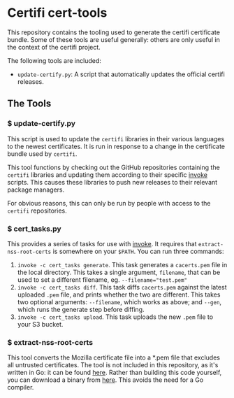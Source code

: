 # Certifi cert-tools

This repository contains the tooling used to generate the certifi certificate
bundle. Some of these tools are useful generally: others are only useful in the
context of the certifi project.

The following tools are included:

- `update-certify.py`: A script that automatically updates the official certifi
  releases.

## The Tools

### $ update-certify.py

This script is used to update the `certifi` libraries in their various languages
to the newest certificates. It is run in response to a change in the certificate
bundle used by `certifi`.

This tool functions by checking out the GitHub repositories containing the
`certifi` libraries and updating them according to their specific
[invoke](http://invoke.readthedocs.org/en/latest/) scripts. This causes these
libraries to push new releases to their relevant package managers.

For obvious reasons, this can only be run by people with access to the `certifi`
repositories.

### $ cert_tasks.py

This provides a series of tasks for use with
[invoke](http://invoke.readthedocs.org/en/latest/).  It requires that
`extract-nss-root-certs` is somewhere on your `$PATH`. You can run three
commands:

1. `invoke -c cert_tasks generate`. This task generates a `cacerts.pem` file in
   the local directory. This takes a single argument, `filename`, that can be
   used to set a different filename, eg. `--filename="test.pem"`
2. `invoke -c cert_tasks diff`. This task diffs `cacerts.pem` against the latest
   uploaded `.pem` file, and prints whether the two are different. This takes
   two optional arguments: `--filename`, which works as above; and `--gen`,
   which runs the generate step before diffing.
3. `invoke -c cert_tasks upload`. This task uploads the new `.pem` file to your
   S3 bucket.

### $ extract-nss-root-certs

This tool converts the Mozilla certificate file into a *.pem file that excludes
all untrusted certificates. The tool is not included in this repository, as it's
written in Go: it can be found
[here](https://github.com/certifi/extract-nss-root-certs). Rather than building
this code yourself, you can download a binary from
[here](https://github.com/certifi/extract-nss-root-certs/releases). This avoids
the need for a Go compiler.
